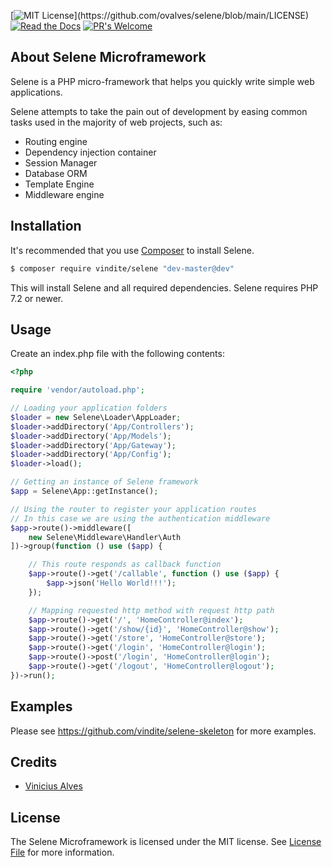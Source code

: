[![MIT License](https://img.shields.io/apm/l/atomic-design-ui.svg?)](https://github.com/ovalves/selene/blob/main/LICENSE)
[![Read the Docs](https://readthedocs.org/projects/selene-framework/badge/?version=latest)](https://selene-framework.readthedocs.io/en/latest/?badge=latest)
[![PR's Welcome](https://img.shields.io/badge/PRs-welcome-brightgreen.svg?style=flat)](http://makeapullrequest.com)

## About Selene Microframework

Selene is a PHP micro-framework that helps you quickly write simple web applications.

Selene attempts to take the pain out of development by easing common tasks used in the majority of web projects, such as:

- Routing engine
- Dependency injection container
- Session Manager
- Database ORM
- Template Engine
- Middleware engine

## Installation

It's recommended that you use [Composer](https://getcomposer.org/) to install Selene.

```bash
$ composer require vindite/selene "dev-master@dev"
```

This will install Selene and all required dependencies. Selene requires PHP 7.2 or newer.

## Usage

Create an index.php file with the following contents:

```php
<?php

require 'vendor/autoload.php';

// Loading your application folders
$loader = new Selene\Loader\AppLoader;
$loader->addDirectory('App/Controllers');
$loader->addDirectory('App/Models');
$loader->addDirectory('App/Gateway');
$loader->addDirectory('App/Config');
$loader->load();

// Getting an instance of Selene framework
$app = Selene\App::getInstance();

// Using the router to register your application routes
// In this case we are using the authentication middleware
$app->route()->middleware([
    new Selene\Middleware\Handler\Auth
])->group(function () use ($app) {

    // This route responds as callback function
    $app->route()->get('/callable', function () use ($app) {
        $app->json('Hello World!!!');
    });

    // Mapping requested http method with request http path
    $app->route()->get('/', 'HomeController@index');
    $app->route()->get('/show/{id}', 'HomeController@show');
    $app->route()->get('/store', 'HomeController@store');
    $app->route()->get('/login', 'HomeController@login');
    $app->route()->post('/login', 'HomeController@login');
    $app->route()->get('/logout', 'HomeController@logout');
})->run();
```
## Examples

Please see https://github.com/vindite/selene-skeleton for more examples.

## Credits

- [Vinicius Alves](https://github.com/ovalves)

## License

The Selene Microframework is licensed under the MIT license. See [License File](LICENSE) for more information.
